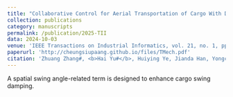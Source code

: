 ```yaml
---
title: "Collaborative Control for Aerial Transportation of Cargo With Dual Quadrotors"
collection: publications
category: manuscripts
permalink: /publication/2025-TII
data: 2024-10-03
venue: 'IEEE Transactions on Industrial Informatics, vol. 21, no. 1, pp. 752-761'
paperurl: 'http://cheungsiupaang.github.io/files/TMech.pdf'
citation: 'Zhuang Zhang#, <b>Hai Yu#</b>, Huiying Ye, Jianda Han, Yongchun Fang, Xiao Liang*'
---
```

 A spatial swing angle-related term is designed to enhance cargo swing damping.
